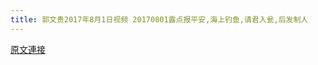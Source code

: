 ```yaml
---
title: 郭文贵2017年8月1日视频 20170801露点报平安,海上钓鱼,请君入瓮,后发制人
---
```


[原文連接](https://gnews.org/ThreadView/53483520)


